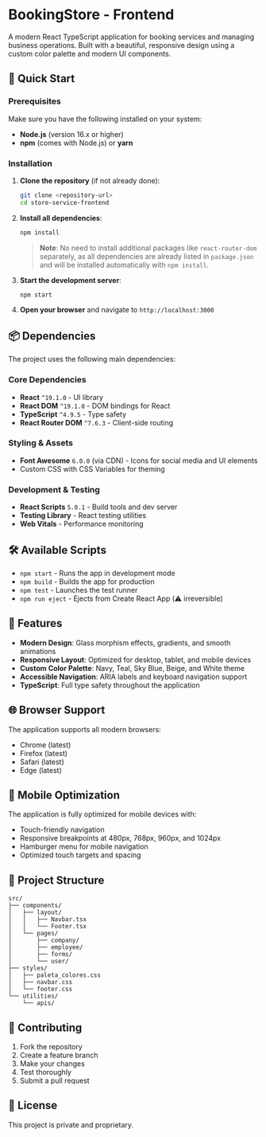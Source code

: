 # BookingStore - Frontend

A modern React TypeScript application for booking services and managing business operations. Built with a beautiful, responsive design using a custom color palette and modern UI components.

## 🚀 Quick Start

### Prerequisites

Make sure you have the following installed on your system:

- **Node.js** (version 16.x or higher)
- **npm** (comes with Node.js) or **yarn**

### Installation

1. **Clone the repository** (if not already done):

   ```bash
   git clone <repository-url>
   cd store-service-frontend
   ```

2. **Install all dependencies**:

   ```bash
   npm install
   ```

   > **Note**: No need to install additional packages like `react-router-dom` separately, as all dependencies are already listed in `package.json` and will be installed automatically with `npm install`.

3. **Start the development server**:

   ```bash
   npm start
   ```

4. **Open your browser** and navigate to `http://localhost:3000`

## 📦 Dependencies

The project uses the following main dependencies:

### Core Dependencies

- **React** `^19.1.0` - UI library
- **React DOM** `^19.1.0` - DOM bindings for React
- **TypeScript** `^4.9.5` - Type safety
- **React Router DOM** `^7.6.3` - Client-side routing

### Styling & Assets

- **Font Awesome** `6.0.0` (via CDN) - Icons for social media and UI elements
- Custom CSS with CSS Variables for theming

### Development & Testing

- **React Scripts** `5.0.1` - Build tools and dev server
- **Testing Library** - React testing utilities
- **Web Vitals** - Performance monitoring

## 🛠️ Available Scripts

- `npm start` - Runs the app in development mode
- `npm build` - Builds the app for production
- `npm test` - Launches the test runner
- `npm run eject` - Ejects from Create React App (⚠️ irreversible)

## 🎨 Features

- **Modern Design**: Glass morphism effects, gradients, and smooth animations
- **Responsive Layout**: Optimized for desktop, tablet, and mobile devices
- **Custom Color Palette**: Navy, Teal, Sky Blue, Beige, and White theme
- **Accessible Navigation**: ARIA labels and keyboard navigation support
- **TypeScript**: Full type safety throughout the application

## 🌐 Browser Support

The application supports all modern browsers:

- Chrome (latest)
- Firefox (latest)
- Safari (latest)
- Edge (latest)

## 📱 Mobile Optimization

The application is fully optimized for mobile devices with:

- Touch-friendly navigation
- Responsive breakpoints at 480px, 768px, 960px, and 1024px
- Hamburger menu for mobile navigation
- Optimized touch targets and spacing

## 🎯 Project Structure

```
src/
├── components/
│   ├── layout/
│   │   ├── Navbar.tsx
│   │   └── Footer.tsx
│   └── pages/
│       ├── company/
│       ├── employee/
│       ├── forms/
│       └── user/
├── styles/
│   ├── paleta_colores.css
│   ├── navbar.css
│   └── footer.css
└── utilities/
    └── apis/
```

## 🤝 Contributing

1. Fork the repository
2. Create a feature branch
3. Make your changes
4. Test thoroughly
5. Submit a pull request

## 📄 License

This project is private and proprietary.
